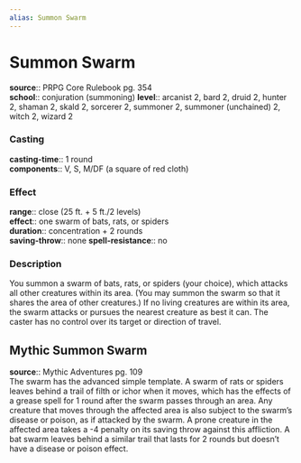 ```yaml
---
alias: Summon Swarm
---
```


# Summon Swarm 

**source**:: PRPG Core Rulebook pg. 354  
**school**:: conjuration (summoning)
**level**:: arcanist 2, bard 2, druid 2, hunter 2, shaman 2, skald 2, sorcerer 2, summoner 2, summoner (unchained) 2, witch 2, wizard 2

### Casting 

**casting-time**:: 1 round  
**components**:: V, S, M/DF (a square of red cloth)

### Effect 

**range**:: close (25 ft. + 5 ft./2 levels)  
**effect**:: one swarm of bats, rats, or spiders  
**duration**:: concentration + 2 rounds  
**saving-throw**:: none
**spell-resistance**:: no

### Description 

You summon a swarm of bats, rats, or spiders (your choice), which attacks all other creatures within its area. (You may summon the swarm so that it shares the area of other creatures.) If no living creatures are within its area, the swarm attacks or pursues the nearest creature as best it can. The caster has no control over its target or direction of travel.

## Mythic Summon Swarm 

**source**:: Mythic Adventures pg. 109  
The swarm has the advanced simple template. A swarm of rats or spiders leaves behind a trail of filth or ichor when it moves, which has the effects of a grease spell for 1 round after the swarm passes through an area. Any creature that moves through the affected area is also subject to the swarm’s disease or poison, as if attacked by the swarm. A prone creature in the affected area takes a -4 penalty on its saving throw against this affliction. A bat swarm leaves behind a similar trail that lasts for 2 rounds but doesn’t have a disease or poison effect.

